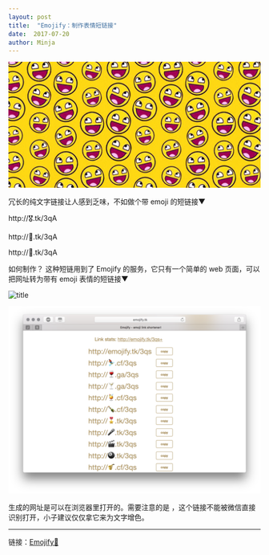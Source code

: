 ```yaml
---
layout: post
title:  "Emojify：制作表情短链接"
date:  2017-07-20
author: Minja
---
```


![title](33328c8ef21b9f92f88f4eddad5b175d.jpeg)

冗长的纯文字链接让人感到乏味，不如做个带 emoji 的短链接▼

http://🎖.tk/3qA

http://🥇.tk/3qA

http://🥈.tk/3qA

如何制作？
这种短链用到了 Emojify 的服务，它只有一个简单的 web 页面，可以把网址转为带有 emoji 表情的短链接▼

![title](bcc92e8327c5a218e619aa5e61f1ebca)

![title](56936d87d09801e1823ca0d732884441.png)

生成的网址是可以在浏览器里打开的。需要注意的是 ，这个链接不能被微信直接识别打开，小子建议仅仅拿它来为文字增色。

***

链接：[Emojify🤣](http://emojify.tk)